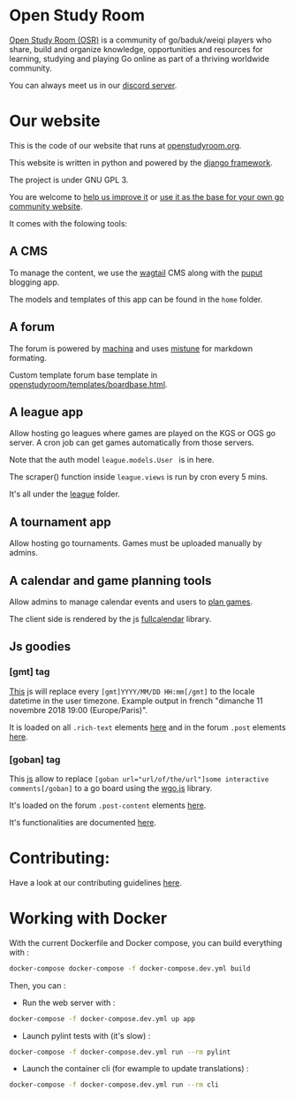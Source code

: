 # Open Study Room

[Open Study Room (OSR)](https://openstudyroom.org/) is a community of go/baduk/weiqi players who share, build and organize knowledge, opportunities and resources for learning, studying and playing Go online as part of a thriving worldwide community.

You can always meet us in our [discord server](https://discord.gg/b7meDjX).

# Our website
This is the code of our website that runs at [openstudyroom.org](http://openstudyroom.org).

This website is written in python and powered by the [django framework](https://www.djangoproject.com/).

The project is under GNU GPL 3.

You are welcome to [help us improve it](/CONTRIBUTING.md) or [use it as the base for your own go community website](/docs/production_update_list.md).

It comes with the folowing tools:

## A CMS
To manage the content, we use the [wagtail](https://wagtail.io/) CMS along with the [puput](https://github.com/APSL/puput) blogging app.

The models and templates of this app can be found in the `home` folder.

## A forum
The forum is powered by [machina](https://github.com/ellmetha/django-machina) and uses [mistune](https://github.com/lepture/mistune) for markdown formating.

Custom template forum base template in  [openstudyroom/templates/boardbase.html](/openstudyroom/templates/board_base.html).

## A league app
Allow hosting go leagues where games are played on the KGS or OGS go server. A cron job can get games automatically from those servers.

Note that the auth model `league.models.User ` is in here.

The scraper() function inside `league.views` is run by cron every 5 mins.

It's all under the [league](/league) folder.

## A tournament app
Allow hosting go tournaments. Games must be uploaded manually by admins.

## A calendar and game planning tools
Allow admins to manage calendar events and users to [plan games](https://openstudyroom.org/calendar/help/).

The client side is rendered by the js [fullcalendar](https://fullcalendar.io/) library.

## Js goodies
### [gmt] tag
[This](/openstudyroom/static/js/openstudyroom.js) js will replace every  `[gmt]YYYY/MM/DD HH:mm[/gmt]` to the locale datetime in the user timezone. Example output in french "dimanche 11 novembre 2018 19:00 (Europe/Paris)".

It is loaded on all `.rich-text` elements [here](https://github.com/climu/openstudyroom/blob/586b3d446de654ecbe63ba3b5e33b267a3f10718/openstudyroom/templates/base.html#L143-L144) and in the forum `.post` elements [here](https://github.com/climu/openstudyroom/blob/586b3d446de654ecbe63ba3b5e33b267a3f10718/openstudyroom/templates/board_base.html#L156-L157).

### [goban] tag
This [js](/wgo/static/wgo/shortcode.js) allow to replace `[goban url="url/of/the/url"]some interactive comments[/goban]` to a go board using the [wgo.js](http://wgo.waltheri.net/) library.

It's loaded on the forum `.post-content` elements [here](https://github.com/climu/openstudyroom/blob/586b3d446de654ecbe63ba3b5e33b267a3f10718/openstudyroom/templates/board_base.html#L117-L155).

It's functionalities are documented [here](https://openstudyroom.org/forum/forum/announcements-26/topic/how-to-display-gobans-in-our-forums-77/).


# Contributing:
Have a look at our contributing guidelines [here](/CONTRIBUTING.md).


# Working with Docker
With the current Dockerfile and Docker compose, you can build everything with : 

```bash
docker-compose docker-compose -f docker-compose.dev.yml build
```

Then, you can : 
- Run the web server with : 
```bash
docker-compose -f docker-compose.dev.yml up app
```
- Launch pylint tests with (it's slow) : 
```bash
docker-compose -f docker-compose.dev.yml run --rm pylint
```
- Launch the container cli (for ewample to update translations) : 
```bash
docker-compose -f docker-compose.dev.yml run --rm cli
```

